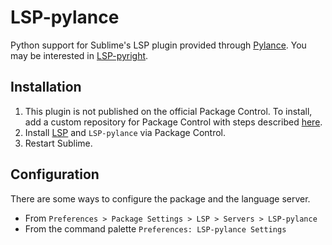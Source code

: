 # LSP-pylance

Python support for Sublime's LSP plugin provided through [Pylance](https://marketplace.visualstudio.com/items?itemName=ms-python.vscode-pylance). You may be interested in [LSP-pyright](https://github.com/sublimelsp/LSP-pyright).

## Installation

1. This plugin is not published on the official Package Control.
   To install, add a custom repository for Package Control with steps described [here](https://github.com/jfcherng-sublime/ST-my-package-control/blob/master/README.md#usage).
1. Install [LSP](https://packagecontrol.io/packages/LSP) and `LSP-pylance` via Package Control.
1. Restart Sublime.

## Configuration

There are some ways to configure the package and the language server.

- From `Preferences > Package Settings > LSP > Servers > LSP-pylance`
- From the command palette `Preferences: LSP-pylance Settings`
